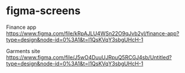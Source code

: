 # figma-screens


Finance app
https://www.figma.com/file/kRpAJLU4WSn22O9qJvb2yl/finance-app?type=design&node-id=0%3A1&t=I1QsKVqY3sbgUHcH-1

Garments site
https://www.figma.com/file/J5wO4DuuUJRpuQ5RCGJ4sb/Untitled?type=design&node-id=0%3A1&t=I1QsKVqY3sbgUHcH-1
